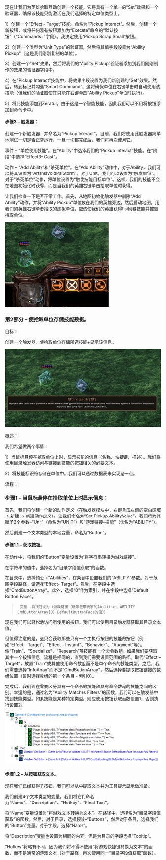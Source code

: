 现在让我们为英雄拾取互动创建一个技能。它将具有一个单一的“Set”效果和一个验证器，确保该技能只能激活在我们选择的特定单位类型上。

1）创建一个“Effect - Target”技能。命名为“Pickup Interact”。然后，创建一个新按钮，或将任何现有按钮添加为“Execute”命令的“默认按钮”（“Commands+”字段）。我决定使用“Pickup Scrap Small”按钮。

2）创建一个类型为“Unit Type”的验证器，然后将其值字段设置为“Ability Pickup”（这是我们刚刚复制的单位）。

3）创建一个“Set”效果，然后将我们的“Ability Pickup”验证器添加到我们刚刚制作的效果的验证器字段中。

4）在“Pickup Interact”技能中，将效果字段设置为我们新创建的“Set”效果。然后，转到标记并勾选“Smart Command”。这将确保单位在右键单击时自动使用该技能（但我们的验证器使其只能在右键单击“Ability Pickup”单位时执行）。

5）将此技能添加到Zeratul。由于这是一个智能技能，因此我们可以不用将按钮添加到命令卡中。


#### 步骤3 – 触发器：

创建一个新触发器，并命名为“Pickup Interact”。目前，我们将使用此触发器简单地测试一切是否正常运行，一旦一切都完成后，我们将再次使用它。

事件 – “单位使用技能”。在“Ability”中选择我们的“Pickup Interact”技能。在“阶段”中选择“Effect3– Cast”。

动作 – “Add Ability”和“杀死单位”。在“Add Ability”动作中，对于Ability，我们可以将其设置为“ArtanisVoidPsiStorm”，对于Unit，我们可以设置为“触发单位”。对于“杀死单位”动作，将单位设置为“触发技能目标单位”。这样，我们的技能不会在地图初始化时获得，而是当我们的英雄右键单击拾取单位时获得。

让我们检查一下是否正常工作。首先，从地图初始化触发器中删除“Add Ability”动作，并将“Ability Pickup”单位放在我们的英雄旁边，然后启动地图。用我们的英雄右键单击拾取的虚拟单位，应该使我们的英雄获得Psi风暴技能并摧毁拾取单位。

![](SpellSwapAssets/2_1_PickupTest.gif)


### 第2部分 – 使拾取单位存储技能数据。

目标：

创建一个触发器，使拾取单位存储所选技能+显示该信息。

![](SpellSwapAssets/TooltipPreview.png)



概述：

我们希望做两个事情：

1）当鼠标悬停在拾取单位上时，显示技能的信息（名称、快捷键、描述）。我们将使用目录触发器访问与链接到技能的按钮相关的必要文本。

2）将技能标识符存储在单位中。我们可以通过数据表来实现这一点。

流程：

### 步骤1 – 当鼠标悬停在拾取单位上时显示信息：



首先，我们将创建一个新的动作定义（在触发器模块中，右键单击左侧的空白区域 -> 新建 -> 新建动作定义）。让我们命名为“Set Pickup AbilityValue”。我们将为其赋予2个参数–“Unit”（命名为“UNIT”）和“游戏链接–技能”（命名为“ABILITY”）。


然后创建一个文本类型的本地变量，命名为“Button”。



#### 步骤1.1 – 获取按钮。

在动作中，将我们的“Button”变量设置为“将字符串转换为游戏链接”。



在字符串的值中，选择名为“目录字段值获取”的函数。



在目录中，选择预设->“Abilities”，在条目中设置我们的“ABILITY”参数。对于范围字段路径，请选择“Effect- Target”。然后，在字段中选择“CmdButtonArray”。此外，选择“0”作为索引，并在字段中选择“Default Button Face”。



>      变量 -将按钮设为（游戏链接（玩家任意玩家的Abilities ABILITY CmdButtonArray[0].DefaultButtonFace的值））



现在我们可以轻松地访问所使用的按钮。我们可以使用目录触发器获取其目录文本值。


但值得注意的是，这只会获取那些只有一个主执行按钮的技能的按钮（例如“Effect - Target”、“Effect - Instant”、“Behavior”、“Augment”等）。像“Train”、“Specialize”、“Research”等技能有一个命令数组。如果我们要获取其中一个按钮信息，流程是相同的，直到我们需要设置范围的路径。取代“Effect – Target”，放置“Train”或其他使用命令数组而不是单个命令的技能类型。之后，我们需要选择“InfoArray”而不是“CmdButtonArray”，然后选择要提取按钮链接的数组位置（暂时选择数组的第一个条目 - 索引0）。

完成后，我们现在需要区分具有一个命令的技能和具有命令数组的技能之间的区别。幸运的是，通过名为“Ability Matches Filters”的函数，我们可以在触发器中找到技能类型。如果技能是某种特定类型，则应使用按钮获取函数设置1，否则执行设置2。

![](SpellSwapAssets/2_2_SetPickupValue_ClassDetect.png)


#### 步骤1.2 – 从按钮获取文本。


现在我们已经获得了按钮，我们可以从中提取文本并为工具提示显示做准备。

我们创建4个文本类型的变量。我们将它们命名为“Name”、“Description”、“Hotkey”、“Final Text”。

将“Name”变量设置为“将游戏文本转换为文本”。在路径中，选择名为“目录字段值获取”的函数。然后，对于目录，选择预设–“Buttons”，然后对于条目，选择我们的“Button”变量。对于字段，选择“Name”。

将“Description”变量也设置为相同的内容，但是为目录的字段选择“Tooltip”。

“Hotkey”将略有不同，因为我们将不得不使用“将游戏快捷键转换为文本”的函数，而不是通常的游戏文本（对于路径，再次使用同一“目录字段值获取”函数）。